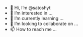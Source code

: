- 👋 Hi, I’m @satoshyt
- 👀 I’m interested in ...
- 🌱 I’m currently learning ...
- 💞️ I’m looking to collaborate on ...
- 📫 How to reach me ...

<!---
satoshyt/satoshyt is a ✨ special ✨ repository because its `README.md` (this file) appears on your GitHub profile.
You can click the Preview link to take a look at your changes.
--->
